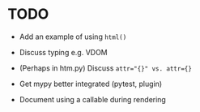 # TODO

- Add an example of using `html()`

- Discuss typing e.g. VDOM

- (Perhaps in htm.py) Discuss `attr="{}" vs. attr={}`

- Get mypy better integrated (pytest, plugin)

- Document using a callable during rendering

